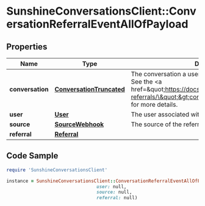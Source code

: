 # SunshineConversationsClient::ConversationReferralEventAllOfPayload

## Properties

Name | Type | Description | Notes
------------ | ------------- | ------------- | -------------
**conversation** | [**ConversationTruncated**](ConversationTruncated.md) | The conversation a user lands in after being referred. See the &lt;a href&#x3D;\&quot;https://docs.smooch.io/guide/conversation-referrals/\&quot;&gt;conversation referrals&lt;/a&gt; guide for more details. | [optional] 
**user** | [**User**](User.md) | The user associated with the conversation. | [optional] 
**source** | [**SourceWebhook**](SourceWebhook.md) | The source of the referral. | [optional] 
**referral** | [**Referral**](Referral.md) |  | [optional] 

## Code Sample

```ruby
require 'SunshineConversationsClient'

instance = SunshineConversationsClient::ConversationReferralEventAllOfPayload.new(conversation: null,
                                 user: null,
                                 source: null,
                                 referral: null)
```


